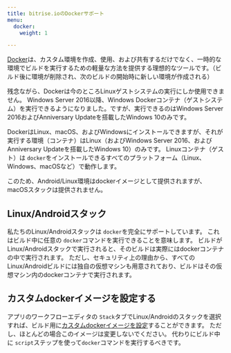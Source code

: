 ```yaml
---
title: bitrise.ioのDockerサポート
menu:
  docker:
    weight: 1

---
```


[Docker](https://www.docker.com/)は、カスタム環境を作成、使用、および共有するだけでなく、一時的な環境でビルドを実行するための軽量な方法を提供する理想的なツールです。（ビルド後に環境が削除され、次のビルドの開始時に新しい環境が作成される）

残念ながら、Dockerは今のところLinuxゲストシステムの実行にしか使用できません。 Windows Server 2016以降、Windows Dockerコンテナ（ゲストシステム）を実行できるようになりました。ですが、実行できるのはWindows Server 2016およびAnniversary Updateを搭載したWindows 10のみです。

DockerはLinux、macOS、およびWindowsにインストールできますが、それが実行する環境（コンテナ）はLinux（およびWindows Server 2016、およびAnniversary Updateを搭載したWindows 10）のみです。 Linuxコンテナ（ゲスト）は `docker`をインストールできるすべてのプラットフォーム（Linux、Windows、macOSなど）で動作します。

このため、Android/Linux環境はdockerイメージとして提供されますが、macOSスタックは提供されません。

## Linux/Androidスタック

私たちのLinux/Androidスタックは `docker`を完全にサポートしています。 これはビルド中に任意の `docker`コマンドを実行できることを意味します。 ビルドがLinux/Androidスタックで実行されると、そのビルドは実際にはdockerコンテナの中で実行されます。 ただし、セキュリティ上の理由から、すべてのLinux/Androidビルドには独自の仮想マシンも用意されており、ビルドはその仮想マシン内のdockerコンテナで実行されます。

## カスタムdockerイメージを設定する

アプリのワークフローエディタの `Stack`タブでLinux/Androidのスタックを選択すれば、ビルド用に[カスタムdockerイメージを設定](/tutorials/docker/use-your-own-docker-image/)することができます。 ただし、ほとんどの場合このイメージは変更しないでください。 代わりにビルド中に `script`ステップを使って`docker`コマンドを実行するべきです。
